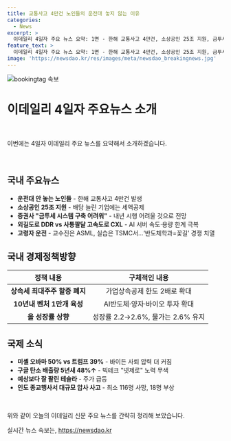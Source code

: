 ```yaml
---
title: 교통사고 4만건 노인들의 운전대 놓지 않는 이유
categories:
  - News
excerpt: >
  이데일리 4일자 주요 뉴스 요약: 1면 - 한해 교통사고 4만건, 소상공인 25조 지원, 금투세 시스템 어려워, 여름 여행 올댓트래블, 최저임금 차등화 논란, 경제 안개 속 내수 촉진 필요. 종합 - DDR, CXL AI 서버 경쟁, 고령자 운전 문제. 경제정책 - 상속세, 벤처 육성, 성장률 전망 조정. 올댓트래블 개막, 해외 여행지 추천. Global - 오바마 vs 트럼프 지지율, 구글 탄소 배출 증가, 테슬라 주가 상승. 부동산 - 재개발·재건축 활발.
feature_text: >
  이데일리 4일자 주요 뉴스 요약: 1면 - 한해 교통사고 4만건, 소상공인 25조 지원, 금투세 시스템 어려워, 여름 여행 올댓트래블, 최저임금 차등화 논란, 경제 안개 속 내수 촉진 필요. 종합 - DDR, CXL AI 서버 경쟁, 고령자 운전 문제. 경제정책 - 상속세, 벤처 육성, 성장률 전망 조정. 올댓트래블 개막, 해외 여행지 추천. Global - 오바마 vs 트럼프 지지율, 구글 탄소 배출 증가, 테슬라 주가 상승. 부동산 - 재개발·재건축 활발.
image: 'https://newsdao.kr/res/images/meta/newsdao_breakingnews.jpg'
---
```


<p><img src="https://newsdao.kr/res/images/meta/newsdao_breakingnews.jpg" alt="bookingtag 속보" /></p>

<h1 data-ke-size="size26">이데일리 4일자 주요뉴스 소개</h1>

<p data-ke-size="size16">&nbsp;</p>

<p>이번에는 4일자 이데일리 주요 뉴스를 요약해서 소개하겠습니다. </p>

<p data-ke-size="size16">&nbsp;</p>

<h2 data-ke-size="size24">국내 주요뉴스</h2>

<ul>
<li><b>운전대 안 놓는 노인들</b> - 한해 교통사고 4만건 발생</li>
<li><b>소상공인 25조 지원</b> - 배당 늘린 기업에는 세액공제</li>
<li><b>증권사 "금투세 시스템 구축 어려워"</b> - 내년 시행 어려울 것으로 전망</li>
<li><b>외길도로 DDR vs 사통팔달 고속도로 CXL</b> - AI 서버 속도·용량 한계 극복</li>
<li><b>고령자 운전</b> - 교수진은 ASML, 실습은 TSMC서…‘반도체학과=꽃길’ 경쟁 치열</li>
</ul>

<h2 data-ke-size="size24">국내 경제정책방향</h2>

<table>
<thead>
<tr>
<th style="text-align: center;">정책 내용</th>
<th style="text-align: center;">구체적인 내용</th>
</tr>
</thead>
<tbody>
<tr>
<td style="text-align: center;"><b>상속세 최대주주 할증 폐지</b></td>
<td style="text-align: center;">가업상속공제 한도 2배로 확대</td>
</tr>
<tr>
<td style="text-align: center;"><b>10년내 벤처 1만개 육성</b></td>
<td style="text-align: center;">AI반도체·양자·바이오 투자 확대</td>
</tr>
<tr>
<td style="text-align: center;"><b>올 성장률 상향</b></td>
<td style="text-align: center;">성장률 2.2→2.6%, 물가는 2.6% 유지</td>
</tr>
</tbody>
</table>

<h2 data-ke-size="size24">국제 소식</h2>

<ul>
<li><b>미셸 오바마 50% vs 트럼프 39%</b> - 바이든 사퇴 압력 더 커짐</li>
<li><b>구글 탄소 배출량 5년새 48%↑</b> - 빅테크 "넷제로" 노력 무색</li>
<li><b>예상보다 잘 팔린 테슬라</b> - 주가 급등</li>
<li><b>인도 종교행사서 대규모 압사 사고</b> - 최소 116명 사망, 18명 부상</li>
</ul>

<p data-ke-size="size16">&nbsp;</p>

<p>위와 같이 오늘의 이데일리 신문 주요 뉴스를 간략히 정리해 보았습니다.</p>
실시간 뉴스 속보는, <a href="https://newsdao.kr" rel="dofollow">https://newsdao.kr</a>


